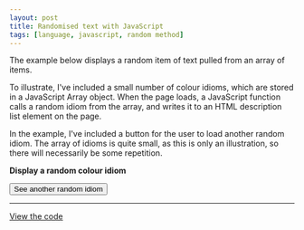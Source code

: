 ```yaml
---
layout: post
title: Randomised text with JavaScript
tags: [language, javascript, random method]
---
```

The example below displays a random item of text pulled from an array of items. 

To illustrate, I've included a small number of colour idioms, which are stored in a JavaScript Array object. When the page loads, a JavaScript function calls a random idiom from the array, and writes it to an HTML description list element on the page.

In the example, I've included a button for the user to load another random idiom. The array of idioms is quite small, as this is only an illustration, so there will necessarily be some repetition.

<p><strong>Display a random colour idiom</strong></p>
<dl id="quote"></dl>
<script src="../myscripts/script.js"></script>
<button onclick="loadQuote()">See another random idiom</button>
<hr>

<a href="view-source:https://martinbarge.github.io/myscripts/script.js">View the code</a> 
